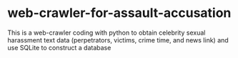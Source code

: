 # web-crawler-for-assault-accusation

This is a web-crawler coding with python to obtain celebrity sexual harassment text data (perpetrators, victims, crime time, and news link) and use SQLite to construct a database

